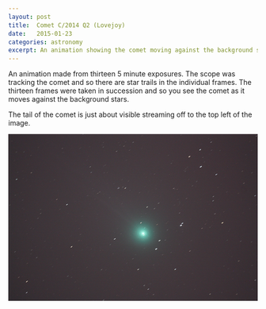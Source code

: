 ```yaml
---
layout: post
title:  Comet C/2014 Q2 (Lovejoy)
date:   2015-01-23
categories: astronomy
excerpt: An animation showing the comet moving against the background stars
---
```


An animation made from thirteen 5 minute exposures.  The scope was
tracking the comet and so there are star trails in the individual frames.  The 
thirteen frames were taken in succession and so you see the comet as
it moves against the background stars.

The tail of the comet is just about visible streaming off to the top left
of the image.

![](/astronomy/2015_01_23_CometLovejoyAnim1.gif)

